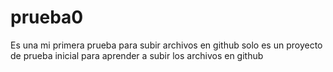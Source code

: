 # prueba0
Es una mi primera prueba para subir archivos en github
solo es un proyecto de prueba inicial para aprender a subir los archivos en github
